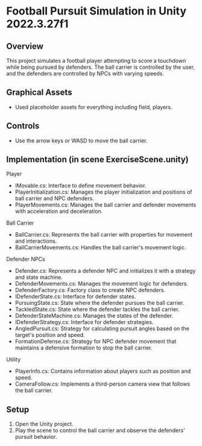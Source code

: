 # Football Pursuit Simulation in Unity 2022.3.27f1

## Overview
This project simulates a football player attempting to score a touchdown while being pursued by defenders. The ball carrier is controlled by the user, and the defenders are controlled by NPCs with varying speeds.

## Graphical Assets
- Used placeholder assets for everything including field, players.

## Controls
- Use the arrow keys or WASD to move the ball carrier.

## Implementation (in scene ExerciseScene.unity)
Player
- IMovable.cs: Interface to define movement behavior.
- PlayerInitialization.cs: Manages the player initialization and positions of ball carrier and NPC defenders.
- PlayerMovements.cs: Manages the ball carrier and defender movements with acceleration and deceleration.

Ball Carrier
- BallCarrier.cs: Represents the ball carrier with properties for movement and interactions.
- BallCarrierMovements.cs: Handles the ball carrier's movement logic.

Defender NPCs
- Defender.cs: Represents a defender NPC and initializes it with a strategy and state machine.
- DefenderMovements.cs: Manages the movement logic for defenders.
- DefenderFactory.cs: Factory class to create NPC defenders.
- IDefenderState.cs: Interface for defender states.
- PursuingState.cs: State where the defender pursues the ball carrier.
- TackledState.cs: State where the defender tackles the ball carrier.
- DefenderStateMachine.cs: Manages the states of the defender.
- IDefenderStrategy.cs: Interface for defender strategies.
- AngledPursuit.cs: Strategy for calculating pursuit angles based on the target's position and speed.
- FormationDefense.cs: Strategy for NPC defender movement that maintains a defensive formation to stop the ball carrier.

Utility
- PlayerInfo.cs: Contains information about players such as position and speed.
- CameraFollow.cs: Implements a third-person camera view that follows the ball carrier.

## Setup
1. Open the Unity project.
2. Play the scene to control the ball carrier and observe the defenders' pursuit behavior.
